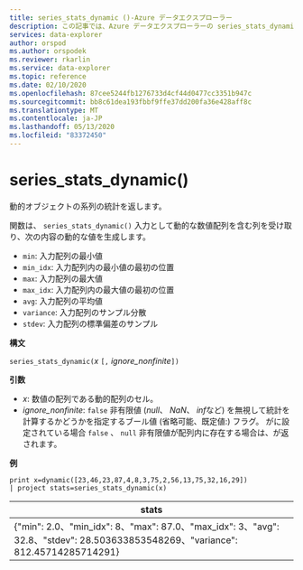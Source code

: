 ```yaml
---
title: series_stats_dynamic ()-Azure データエクスプローラー
description: この記事では、Azure データエクスプローラーの series_stats_dynamic () について説明します。
services: data-explorer
author: orspod
ms.author: orspodek
ms.reviewer: rkarlin
ms.service: data-explorer
ms.topic: reference
ms.date: 02/10/2020
ms.openlocfilehash: 87cee5244fb1276733d4cf44d0477cc3351b947c
ms.sourcegitcommit: bb8c61dea193fbbf9ffe37dd200fa36e428aff8c
ms.translationtype: MT
ms.contentlocale: ja-JP
ms.lasthandoff: 05/13/2020
ms.locfileid: "83372450"
---
```

# <a name="series_stats_dynamic"></a>series_stats_dynamic()

動的オブジェクトの系列の統計を返します。  

関数は、 `series_stats_dynamic()` 入力として動的な数値配列を含む列を受け取り、次の内容の動的な値を生成します。
* `min`: 入力配列の最小値
* `min_idx`: 入力配列内の最小値の最初の位置
* `max`: 入力配列の最大値
* `max_idx`: 入力配列内の最大値の最初の位置
* `avg`: 入力配列の平均値
* `variance`: 入力配列のサンプル分散
* `stdev`: 入力配列の標準偏差のサンプル

**構文**

`series_stats_dynamic(`*x* `[,` *ignore_nonfinite*`])`

**引数**

* *x*: 数値の配列である動的配列のセル。 
* *ignore_nonfinite*: `false` 非有限値 (*null*、 *NaN*、 *inf*など) を無視して統計を計算するかどうかを指定するブール値 (省略可能、既定値:) フラグ。 がに設定されている場合 `false` 、 `null` 非有限値が配列内に存在する場合は、が返されます。

**例**

<!-- csl: https://help.kusto.windows.net:443/Samples -->
```kusto
print x=dynamic([23,46,23,87,4,8,3,75,2,56,13,75,32,16,29]) 
| project stats=series_stats_dynamic(x)
```

|stats
|---|
|{"min": 2.0、"min_idx": 8、"max": 87.0、"max_idx": 3、"avg": 32.8、"stdev": 28.503633853548269、"variance": 812.45714285714291}
